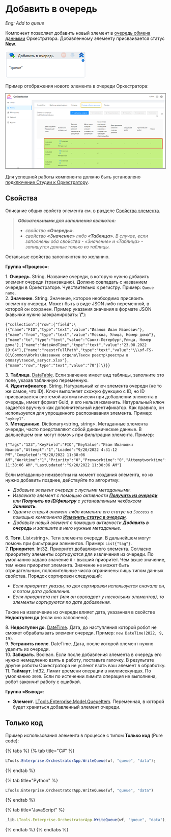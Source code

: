 # Добавить в очередь

*Eng: Add to queue*

Компонент позволяет добавить новый элемент в [очередь обмена данными](https://docs.primo-rpa.ru/primo-rpa/orchestrator/basics/data-queues) Оркестратора. Добавленному элементу присваивается статус **New**.

![](<../../../../.gitbook/assets/image (375).png>)

Пример отображения нового элемента в очереди Оркестратора:

![](<../../../../.gitbook/assets/оркестратор. элементы очереди.png>)

Для успешной работы компонента должно быть установлено [подключение Студии к Оркестратору](https://docs.primo-rpa.ru/primo-rpa/primo-studio/settings#orkestrator).


## Свойства

Описание общих свойств элемента см. в разделе [Свойства элемента](https://docs.primo-rpa.ru/primo-rpa/primo-studio/process/elements#svoistva-elementa).

> ***Обязательными для заполнения являются:***
> * *свойство **«Очередь»**.*
> * *свойство **«Значение»** либо **«Таблица»**. В случае, если заполнены оба свойства - «Значение» и «Таблица» - запишутся данные только из таблицы.*

Остальные свойства заполняются по желанию.

**Группа «Процесс»**:

1\. **Очередь**. String. Название очереди, в которую нужно добавить элемент очереди (транзакцию). Должно совпадать с названием очереди в Оркестраторе. Чувствительно к регистру. Пример: `Queue name`.\
2\. **Значение**. String. Значение, которое необходимо присвоить элементу очереди. Может быть в виде JSON либо переменной, в которой он сохранен. Пример указания значения в формате JSON (кавычки нужно заэкранировать: **\\"**):

```
{"collection":{"row":{"field":\[{"name":"FIO","type":"text","value":"Иванов Иван Иванович"},{"name":"from","type":"text","value":"Москва, Улица, Номер дома"},{"name":"to","type":"text","value":"Санкт-Петербург,Улица, Номер дома"},{"name":"dateAndTime","type":"text","value":"23.08.2022 19:04"},{"name":"reestrFullPath","type":"text","value":"\\\of-FS-01\Common\Works\Название отдела\Такси реестр\реестры в оплату\такси\_август.xlsx"},{"name":"row","type":"text","value":"70"}]\}}}
```
3\. **Таблица**. [DataTable](https://learn.microsoft.com/ru-ru/dotnet/api/system.data.datatable?view=net-5.0). Если значение имеет вид таблицы, заполните это поле, указав табличную переменную.\
4\. **Идентификатор**. String. Натуральный ключ элемента очереди (не то же самое, что ID). Ключ выполняет схожую функцию с ID, но ID присваивается системой автоматически при добавлении элемента в очередь, имеет формат Guid, и его нельзя изменить. Натуральный ключ задается вручную как дополнительный идентификатор. Как правило, он используется для упрощенного распознавания элемента. Пример: `"mykey1"`.\
5\. **Метаданные**. Dictionary\<string, string>. Метаданные элемента очереди, часто представляют собой динамические данные. В дальнейшем они могут помочь при фильтрации элемента. Пример:
```
{"Tags":"123","KeyField":"FIO","KeyValue":"Иван Иванович Иванов","Attempt":"1","Loaded":"9/20/2022 4:31:12 PM","Completed":"9/20/2022 11:38:06 AM","Worktime":"1","Priority":"0","Prevworktime":"0","Attemptworktime":"1","Finished":"9/20/2022 11:38:06 AM","LastUpdated":"9/20/2022 11:38:06 AM"}
```
Если метаданные неизвестны на момент создания элемента, но их нужно добавить позднее, действуйте по алгоритму:
* *Добавьте элемент очереди с пустыми метаданными.*
* *Извлеките элемент с помощью активности [**Получить из очереди**](https://docs.primo-rpa.ru/primo-rpa/g\_elements/osnovnye-elementy/orkestrator/els\_queues/readfromqueue) или **Получить по ID/фильтру** с установленным чекбоксом **Занимать**.*
* *Удалите старый элемент либо измените его статус на `Success` с помощью компонента [**Изменить статус в очереди**](https://docs.primo-rpa.ru/primo-rpa/g\_elements/osnovnye-elementy/orkestrator/els\_queues/changestatequeue).*
* *Добавьте новый элемент с помощью активности **Добавить в очередь** и запишите в него нужные метаданные.*

6\. **Тэги**. List\<string>. Теги элемента очереди. В дальнейшем могут помочь при фильтрации элементов. Пример: `List{"tag"}`.\
7\. **Приоритет**. Int32. Приоритет добавляемого элемента. Согласно приоритету элементы сортируются для извлечения из очереди. По умолчанию задано значение `0` - высший приоритет. Чем выше значение, тем ниже приоритет элемента.  Значение не может быть отрицательным, положительные числа ограничены лишь типом данных свойства. Порядок сортировки следующий:
* *Если приоритет указан, то для сортировки используется сначала он, а потом дата добавления.*
* *Если приоритета нет (или он совпадает у нескольких элементов), то элементы сортируются по дате добавления.*

Также на извлечение из очереди влияет дата, указанная в свойстве **Недоступен до** (если оно заполнено). 

8\. **Недоступен до**. [DateTime](https://learn.microsoft.com/ru-ru/dotnet/api/system.datetime?view=net-7.0). Дата, до наступления которой робот не сможет обрабатывать элемент очереди. Пример: `new DateTime(2022, 9, 19)`.\
9\. **Устранить после**. DateTime. Дата, после которой элемент нужно удалить из очереди.\
10\. **Забирать**. Boolean. Если после добавления элемента в очередь его нужно немедленно взять в работу, поставьте галочку. В результате другие роботы Оркестратора не успеют взять ваш элемент в обработку.\
11\. **Таймаут**. Int32. Лимит времени операции в миллисекундах. По умолчанию `3000`. Если по истечении лимита операция не выполнена, робот закончит работу с ошибкой.


**Группа «Вывод»**:

* **Элемент**. [LTools.Enterprise.Model.QueueItem](https://docs.primo-rpa.ru/primo-rpa/g\_elements/osnovnye-elementy/orkestrator/els\_queues/datatypes). Переменная, в которой будет храниться добавленный элемент очереди.


## Только код

Пример использования элемента в процессе с типом **Только код** (Pure code):

{% tabs %}
{% tab title="C#" %}
```csharp
LTools.Enterprise.OrchestratorApp.WriteQueue(wf, "queue", "data");
```
{% endtab %}

{% tab title="Python" %}
```python
LTools.Enterprise.OrchestratorApp.WriteQueue(wf, "queue", "data")
```
{% endtab %}

{% tab title="JavaScript" %}
```javascript
_lib.LTools.Enterprise.OrchestratorApp.WriteQueue(wf, "queue", "data");
```
{% endtab %}
{% endtabs %}
